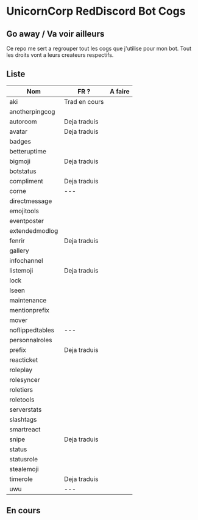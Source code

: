 # UnicornCorp RedDiscord Bot Cogs
## Go away / Va voir ailleurs

Ce repo me sert a regrouper tout les cogs que j'utilise pour mon bot. Tout les droits vont a leurs createurs respectifs.

## Liste


| Nom | FR ? | A faire |
| ------ | ------ | ------ |
| aki | Trad en cours|
| anotherpingcog
| autoroom | Deja traduis |
| avatar | Deja traduis |
| badges
| betteruptime
| bigmoji | Deja traduis |
| botstatus
| compliment | Deja traduis |
| corne | --- |
| directmessage
| emojitools
| eventposter
| extendedmodlog
| fenrir | Deja traduis |
| gallery
| infochannel
| listemoji | Deja traduis |
| lock
| lseen
| maintenance
| mentionprefix
| mover
| noflippedtables | --- |
| personnalroles
| prefix | Deja traduis |
| reacticket
| roleplay
| rolesyncer
| roletiers
| roletools
| serverstats
| slashtags
| smartreact
| snipe | Deja traduis |
| status
| statusrole
| stealemoji
| timerole | Deja traduis |
| uwu  | --- |

## En cours 


